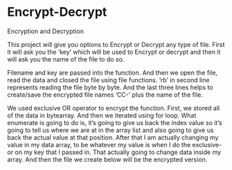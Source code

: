 # Encrypt-Decrypt
Encryption and Decryption

This project will give you options to Encrypt or Decrypt any type of 
file. First it will ask you the ‘key’ which will be used to Encrypt or 
decrypt and then it will ask you the name of the file to do so.

Filename and key are passed into the function. And then we open the file, read the data and closed the file
using file functions. ‘rb’ in second line represents reading the file byte 
by byte. And the last three lines helps to create/save the encrypted file 
names ‘CC-’ plus the name of the file. 

We used exclusive OR operator to encrypt the function. First, we 
stored all of the data in bytearray. And then we iterated using for loop.
What enumerate is going to do is, it’s going to give us back the index 
value so it’s going to tell us where we are at in the array list and also
going to give us back the actual value at that position. After that I am 
actually changing my value in my data array, to be whatever my value
is when I do the exclusive-or on my key that I passed in. That actually 
going to change data inside my array. And then the file we create below will be the encrypted version.
